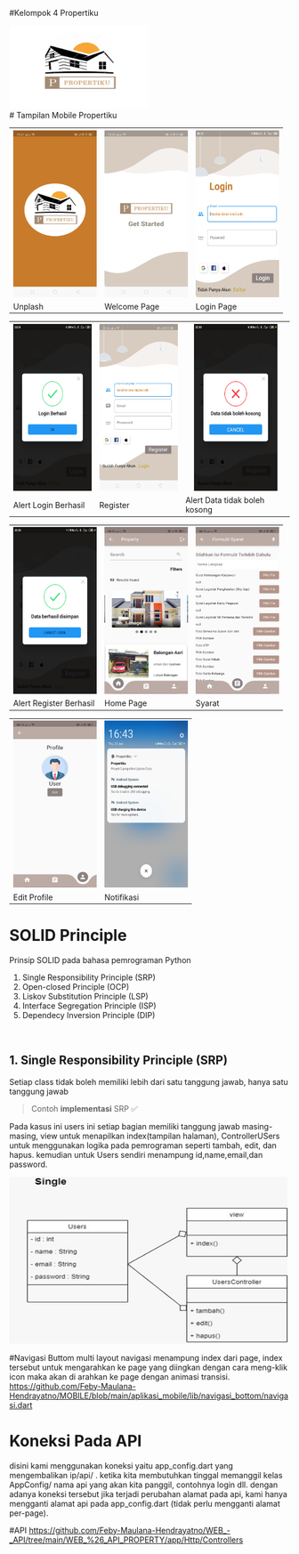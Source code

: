 #Kelompok 4 Propertiku
<th><img src="https://github.com/Feby-Maulana-Hendrayatno/MOBILE/blob/main/aplikasi_mobile/assets/images/1.png"  height="150" width="250"></th>

<br>
# Tampilan Mobile Propertiku
<table>
  <tr>
    <th><img src="https://github.com/Feby-Maulana-Hendrayatno/MOBILE/blob/main/aplikasi_mobile/assets/image/unplash.jpeg"  height="300" width="150"></th>
    <th><img src="https://github.com/Feby-Maulana-Hendrayatno/MOBILE/blob/main/aplikasi_mobile/assets/image/propertiku 1.jpeg"  height="300" width="150"></th>
    <th><img src="https://github.com/Feby-Maulana-Hendrayatno/MOBILE/blob/main/aplikasi_mobile/assets/image/login.jpeg"  height="300" width="150"></th>
</tr>
  <tr>
    <td>Unplash</td>
    <td>Welcome Page</td>
    <td>Login Page</td>
  </tr>
</table>




<table>
  <tr>
    <th><img src="https://github.com/Feby-Maulana-Hendrayatno/MOBILE/blob/main/aplikasi_mobile/assets/image/login_berhasil.jpeg"  height="300" width="150"></th>
    <th><img src="https://github.com/Feby-Maulana-Hendrayatno/MOBILE/blob/main/aplikasi_mobile/assets/image/register.jpeg"  height="300" width="150"></th>
    <th><img src="https://github.com/Feby-Maulana-Hendrayatno/MOBILE/blob/main/aplikasi_mobile/assets/image/alert_data_register_kosong.jpeg" height="300" width="150"></th>
  </tr>
  <tr>
    <td>Alert Login Berhasil</td>
    <td>Register</td>
    <td>Alert Data tidak boleh kosong</td>
  </tr>
</table>


<table>
  <tr>
        <th><img src="https://github.com/Feby-Maulana-Hendrayatno/MOBILE/blob/main/aplikasi_mobile/assets/image/alert_register_berhasil.jpeg"  height="300" width="150"></th>
    <th><img src="https://github.com/Feby-Maulana-Hendrayatno/MOBILE/blob/main/aplikasi_mobile/assets/image/home.jpeg"  height="300" width="150"></th>
    <th><img src="https://github.com/Feby-Maulana-Hendrayatno/MOBILE/blob/main/aplikasi_mobile/assets/image/formulir_syarat.jpeg"  height="300" width="150"></th>
    </tr>
  <tr>
    <td>Alert Register Berhasil</td>
    <td>Home Page</td>
    <td>Syarat</td>
  </tr>
</table>

<table>
  <tr>
    <th><img src="https://github.com/Feby-Maulana-Hendrayatno/MOBILE/blob/main/aplikasi_mobile/assets/image/profile edit.jpeg"  height="300" width="150"></th>
    <th><img src="https://github.com/Feby-Maulana-Hendrayatno/MOBILE/blob/main/aplikasi_mobile/assets/image/notif.jpeg"  height="300" width="150"></th>
  </tr>
  <tr>
    <td>Edit Profile</td>
    <td>Notifikasi</td>
  </tr>
</table>


# SOLID Principle
Prinsip SOLID pada bahasa pemrograman Python
<ol>
  <li>Single Responsibility Principle (SRP)</li>
  <li>Open-closed Principle (OCP)</li>
  <li>Liskov Substitution Principle (LSP)</li>
  <li>Interface Segregation Principle (ISP)</li>
  <li>Dependecy Inversion Principle (DIP)</li>
</ol>
<br>

## 1. Single Responsibility Principle (SRP)
Setiap class tidak boleh memiliki lebih dari satu tanggung jawab, hanya satu tanggung jawab


> Contoh **implementasi** SRP ✅
<p> Pada kasus ini users ini setiap bagian memiliki tanggung jawab masing-masing, view untuk menapilkan index(tampilan halaman), ControllerUSers untuk menggunakan logika pada pemrograman seperti tambah, edit, dan hapus. kemudian untuk Users sendiri menampung id,name,email,dan password. </p>
<th><img src="https://github.com/Feby-Maulana-Hendrayatno/MOBILE/blob/main/aplikasi_mobile/assets/image/single.jpeg"  height="300" width="500"></th>

<br>

<!-- ## 2. Open-closed Principle (OCP)
Penambahan class tidak boleh sampai memodifikasi class yang sudah ada (existing)

<br>

## 3. Liskov Substitution Principle (LSP)
Parent class maupun child class harus dapat mewakili sifat/tingkah laku (method) satu sama lain


<br>

## 4. Interface Segregation Principle (ISP)
Class yang merealisasikan (implements) suatu interface, perlu untuk bisa mendeskripsikan semua method abstractnya tanpa terkecuali


<br>

## 5. Dependency Inversionn Principle (ISP)
Modul tingkat tinggi (class yang memiliki relasi dengan class lain) tidak bergantung pada modul tingkat rendah (class yang menjadi referensi class lain), keduanya harus bergantung pada suatu abstraksi (baik itu abstract class atau interface)
Abstraksi tidak bergantung pada detail, sedangkan detail harus bergantung pada abstraksi
 -->

  
#Navigasi Buttom multi layout
  navigasi menampung index dari page, index tersebut untuk mengarahkan ke page yang diingkan dengan cara meng-klik icon maka akan di arahkan ke page dengan animasi transisi.
https://github.com/Feby-Maulana-Hendrayatno/MOBILE/blob/main/aplikasi_mobile/lib/navigasi_bottom/navigasi.dart
  
# Koneksi Pada API
  disini kami menggunakan koneksi yaitu app_config.dart yang mengembalikan ip/api/ . ketika kita membutuhkan tinggal memanggil kelas AppConfig/ nama api yang akan kita panggil, contohnya login dll. dengan adanya koneksi tersebut jika terjadi perubahan alamat pada api, kami hanya mengganti alamat api pada app_config.dart (tidak perlu mengganti alamat per-page).
  
 #API
 https://github.com/Feby-Maulana-Hendrayatno/WEB_-_API/tree/main/WEB_%26_API_PROPERTY/app/Http/Controllers
